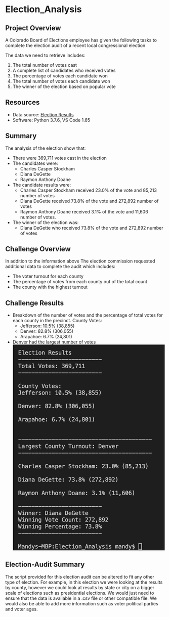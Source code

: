 # Election_Analysis

## Project Overview
A Colorado Board of Elections employee has given the following tasks to complete the election audit of a recent local congressional election

The data we need to retrieve includes:
  1. The total number of votes cast
  2. A complete list of candidates who received votes 
  3. The percentage of votes each candidate won
  4. The total number of votes each candidate  won
  5. The winner of the election based on popular vote

## Resources
- Data source: [Election Results](https://github.com/mxndyy/Election_Analysis/blob/main/Resources/election_results.csv)
- Software: Python 3.7.6, VS Code 1.65

## Summary
The analysis of the election show that:
- There were 369,711 votes cast in the election
- The candidates were:
  - Charles Casper Stockham
  - Diana DeGette
  - Raymon Anthony Doane
- The candidate results were:
  - Charles Casper Stockham received 23.0% of the vote and 85,213 number of votes
  - Diana DeGette received 73.8% of the vote and 272,892 number of votes
  - Raymon Anthony Doane received 3.1% of the vote and 11,606 number of votes.
- The winner of the election was: 
  - Diana DeGette who received 73.8% of the vote and 272,892 number of votes

## Challenge Overview
In addition to the information above The election commission requested additional data to complete the audit which includes:
  - The voter turnout for each county
  - The percentage of votes from each county out of the total count
  - The county with the highest turnout
 
## Challenge Results
- Breakdown of the number of votes and the percentage of total votes for each county in the precinct.
  County Votes:
    - Jefferson: 10.5% (38,855)
    - Denver: 82.8% (306,055)
    - Arapahoe: 6.7% (24,801)
- Denver had the largest number of votes
![Resources/Results](/Resources/Results.png)

## Election-Audit Summary
The script provided for this election audit can be altered to fit any other type of election. For example, in this election we were looking at the results by county, however we could look at results by state or city on a bigger scale of elections such as presidential elections. We would just need to ensure that the data is available in a .csv file or other compatible file. We would also be able to add more information such as voter political parties and voter ages. 
